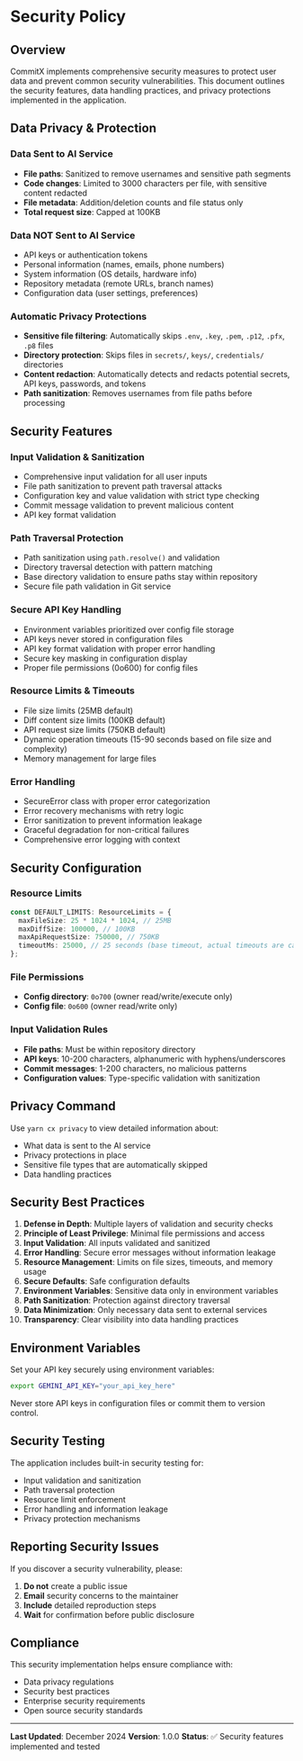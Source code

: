 # Security Policy

## Overview

CommitX implements comprehensive security measures to protect user data and prevent common security vulnerabilities. This document outlines the security features, data handling practices, and privacy protections implemented in the application.

## Data Privacy & Protection

### Data Sent to AI Service

- **File paths**: Sanitized to remove usernames and sensitive path segments
- **Code changes**: Limited to 3000 characters per file, with sensitive content redacted
- **File metadata**: Addition/deletion counts and file status only
- **Total request size**: Capped at 100KB

### Data NOT Sent to AI Service

- API keys or authentication tokens
- Personal information (names, emails, phone numbers)
- System information (OS details, hardware info)
- Repository metadata (remote URLs, branch names)
- Configuration data (user settings, preferences)

### Automatic Privacy Protections

- **Sensitive file filtering**: Automatically skips `.env`, `.key`, `.pem`, `.p12`, `.pfx`, `.p8` files
- **Directory protection**: Skips files in `secrets/`, `keys/`, `credentials/` directories
- **Content redaction**: Automatically detects and redacts potential secrets, API keys, passwords, and tokens
- **Path sanitization**: Removes usernames from file paths before processing

## Security Features

### Input Validation & Sanitization

- Comprehensive input validation for all user inputs
- File path sanitization to prevent path traversal attacks
- Configuration key and value validation with strict type checking
- Commit message validation to prevent malicious content
- API key format validation

### Path Traversal Protection

- Path sanitization using `path.resolve()` and validation
- Directory traversal detection with pattern matching
- Base directory validation to ensure paths stay within repository
- Secure file path validation in Git service

### Secure API Key Handling

- Environment variables prioritized over config file storage
- API keys never stored in configuration files
- API key format validation with proper error handling
- Secure key masking in configuration display
- Proper file permissions (0o600) for config files

### Resource Limits & Timeouts

- File size limits (25MB default)
- Diff content size limits (100KB default)
- API request size limits (750KB default)
- Dynamic operation timeouts (15-90 seconds based on file size and complexity)
- Memory management for large files

### Error Handling

- SecureError class with proper error categorization
- Error recovery mechanisms with retry logic
- Error sanitization to prevent information leakage
- Graceful degradation for non-critical failures
- Comprehensive error logging with context

## Security Configuration

### Resource Limits

```typescript
const DEFAULT_LIMITS: ResourceLimits = {
  maxFileSize: 25 * 1024 * 1024, // 25MB
  maxDiffSize: 100000, // 100KB
  maxApiRequestSize: 750000, // 750KB
  timeoutMs: 25000, // 25 seconds (base timeout, actual timeouts are calculated dynamically)
};
```

### File Permissions

- **Config directory**: `0o700` (owner read/write/execute only)
- **Config file**: `0o600` (owner read/write only)

### Input Validation Rules

- **File paths**: Must be within repository directory
- **API keys**: 10-200 characters, alphanumeric with hyphens/underscores
- **Commit messages**: 1-200 characters, no malicious patterns
- **Configuration values**: Type-specific validation with sanitization

## Privacy Command

Use `yarn cx privacy` to view detailed information about:

- What data is sent to the AI service
- Privacy protections in place
- Sensitive file types that are automatically skipped
- Data handling practices

## Security Best Practices

1. **Defense in Depth**: Multiple layers of validation and security checks
2. **Principle of Least Privilege**: Minimal file permissions and access
3. **Input Validation**: All inputs validated and sanitized
4. **Error Handling**: Secure error messages without information leakage
5. **Resource Management**: Limits on file sizes, timeouts, and memory usage
6. **Secure Defaults**: Safe configuration defaults
7. **Environment Variables**: Sensitive data only in environment variables
8. **Path Sanitization**: Protection against directory traversal
9. **Data Minimization**: Only necessary data sent to external services
10. **Transparency**: Clear visibility into data handling practices

## Environment Variables

Set your API key securely using environment variables:

```bash
export GEMINI_API_KEY="your_api_key_here"
```

Never store API keys in configuration files or commit them to version control.

## Security Testing

The application includes built-in security testing for:

- Input validation and sanitization
- Path traversal protection
- Resource limit enforcement
- Error handling and information leakage
- Privacy protection mechanisms

## Reporting Security Issues

If you discover a security vulnerability, please:

1. **Do not** create a public issue
2. **Email** security concerns to the maintainer
3. **Include** detailed reproduction steps
4. **Wait** for confirmation before public disclosure

## Compliance

This security implementation helps ensure compliance with:

- Data privacy regulations
- Security best practices
- Enterprise security requirements
- Open source security standards

---

**Last Updated**: December 2024
**Version**: 1.0.0
**Status**: ✅ Security features implemented and tested
